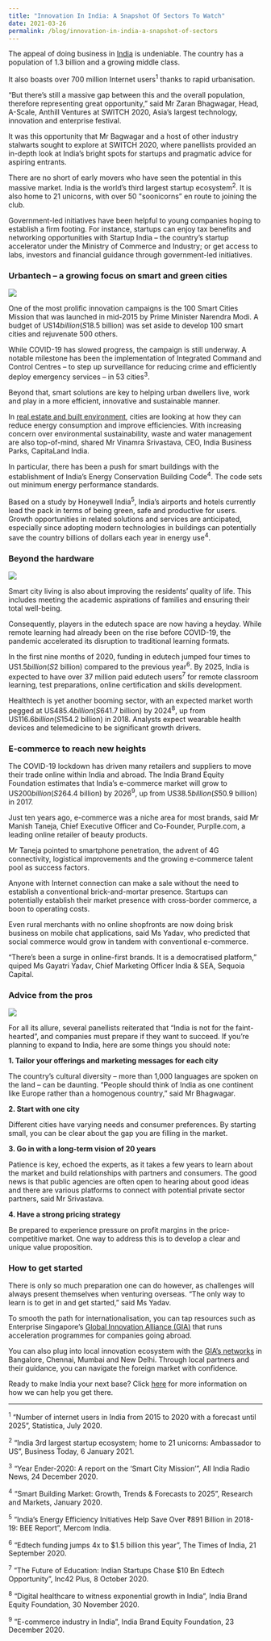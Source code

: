 ```yaml
---
title: "Innovation In India: A Snapshot Of Sectors To Watch"
date: 2021-03-26
permalink: /blog/innovation-in-india-a-snapshot-of-sectors
---
```

The appeal of doing business in [India](https://www.enterprisesg.gov.sg/overseas-markets/asia-pacific/india) is undeniable. The country has a population of 1.3 billion and a growing middle class.

It also boasts over 700 million Internet users<sup>1</sup> thanks to rapid urbanisation.

“But there’s still a massive gap between this and the overall population, therefore representing great opportunity,” said Mr Zaran Bhagwagar, Head, A-Scale, Anthill Ventures at SWITCH 2020, Asia’s largest technology, innovation and enterprise festival.

It was this opportunity that Mr Bagwagar and a host of other industry stalwarts sought to explore at SWITCH 2020, where panellists provided an in-depth look at India’s bright spots for startups and pragmatic advice for aspiring entrants.

There are no short of early movers who have seen the potential in this massive market. India is the world’s third largest startup ecosystem<sup>2</sup>. It is also home to 21 unicorns, with over 50 "soonicorns” en route to joining the club.

Government-led initiatives have been helpful to young companies hoping to establish a firm footing. For instance, startups can enjoy tax benefits and networking opportunities with Startup India – the country’s startup accelerator under the Ministry of Commerce and Industry; or get access to labs, investors and financial guidance through government-led initiatives.

### Urbantech – a growing focus on smart and green cities

![](/images/SWITCH_innovation_in_india_01.jpg)

One of the most prolific innovation campaigns is the 100 Smart Cities Mission that was launched in mid-2015 by Prime Minister Narendra Modi. A budget of US$14 billion (S$18.5 billion) was set aside to develop 100 smart cities and rejuvenate 500 others.

While COVID-19 has slowed progress, the campaign is still underway. A notable milestone has been the implementation of Integrated Command and Control Centres – to step up surveillance for reducing crime and efficiently deploy emergency services – in 53 cities<sup>3</sup>.

Beyond that, smart solutions are key to helping urban dwellers live, work and play in a more efficient, innovative and sustainable manner.

In [real estate and built environment](https://www.enterprisesg.gov.sg/industries/type/urban-solutions), cities are looking at how they can reduce energy consumption and improve efficiencies. With increasing concern over environmental sustainability, waste and water management are also top-of-mind, shared Mr Vinamra Srivastava, CEO, India Business Parks, CapitaLand India.

In particular, there has been a push for smart buildings with the establishment of India’s Energy Conservation Building Code<sup>4</sup>. The code sets out minimum energy performance standards.

Based on a study by Honeywell India<sup>5</sup>, India’s airports and hotels currently lead the pack in terms of being green, safe and productive for users. Growth opportunities in related solutions and services are anticipated, especially since adopting modern technologies in buildings can potentially save the country billions of dollars each year in energy use<sup>4</sup>.

### Beyond the hardware

![](/images/SWITCH_innovation_in_india_02.jpg)

Smart city living is also about improving the residents’ quality of life. This includes meeting the academic aspirations of families and ensuring their total well-being.

Consequently, players in the edutech space are now having a heyday. While remote learning had already been on the rise before COVID-19, the pandemic accelerated its disruption to traditional learning formats.

In the first nine months of 2020, funding in edutech jumped four times to US$1.5 billion (S$2 billion) compared to the previous year<sup>6</sup>. By 2025, India is expected to have over 37 million paid edutech users<sup>7</sup> for remote classroom learning, test preparations, online certification and skills development.

Healthtech is yet another booming sector, with an expected market worth pegged at US$485.4 billion (S$641.7 billion) by 2024<sup>8</sup>, up from US$116.6 billion (S$154.2 billion) in 2018. Analysts expect wearable health devices and telemedicine to be significant growth drivers.

### E-commerce to reach new heights

The COVID-19 lockdown has driven many retailers and suppliers to move their trade online within India and abroad. The India Brand Equity Foundation estimates that India’s e-commerce market will grow to US$200 billion (S$264.4 billion) by 2026<sup>9</sup>, up from US$38.5 billion (S$50.9 billion) in 2017.

Just ten years ago, e-commerce was a niche area for most brands, said Mr Manish Taneja, Chief Executive Officer and Co-Founder, Purplle.com, a leading online retailer of beauty products.

Mr Taneja pointed to smartphone penetration, the advent of 4G connectivity, logistical improvements and the growing e-commerce talent pool as success factors.

Anyone with Internet connection can make a sale without the need to establish a conventional brick-and-mortar presence. Startups can potentially establish their market presence with cross-border commerce, a boon to operating costs.

Even rural merchants with no online shopfronts are now doing brisk business on mobile chat applications, said Ms Yadav, who predicted that social commerce would grow in tandem with conventional e-commerce.

“There’s been a surge in online-first brands. It is a democratised platform,” quiped Ms Gayatri Yadav, Chief Marketing Officer India & SEA, Sequoia Capital.

### Advice from the pros

![](/images/SWITCH_innovation_in_india_03.jpg)

For all its allure, several panellists reiterated that “India is not for the faint-hearted”, and companies must prepare if they want to succeed. If you’re planning to expand to India, here are some things you should note:

**1. Tailor your offerings and marketing messages for each city**

The country’s cultural diversity – more than 1,000 languages are spoken on the land – can be daunting. “People should think of India as one continent like Europe rather than a homogenous country,” said Mr Bhagwagar.

**2. Start with one city**

Different cities have varying needs and consumer preferences. By starting small, you can be clear about the gap you are filling in the market.

**3. Go in with a long-term vision of 20 years**

Patience is key, echoed the experts, as it takes a few years to learn about the market and build relationships with partners and consumers. The good news is that public agencies are often open to hearing about good ideas and there are various platforms to connect with potential private sector partners, said Mr Srivastava.

**4. Have a strong pricing strategy**

Be prepared to experience pressure on profit margins in the price-competitive market. One way to address this is to develop a clear and unique value proposition.

### How to get started

There is only so much preparation one can do however, as challenges will always present themselves when venturing overseas. “The only way to learn is to get in and get started,” said Ms Yadav.

To smooth the path for internationalisation, you can tap resources such as Enterprise Singapore’s [Global Innovation Alliance (GIA)](https://www.enterprisesg.gov.sg/industries/hub/startup/global-innovation-alliance) that runs acceleration programmes for companies going abroad.

You can also plug into local innovation ecosystem with the [GIA’s networks](https://www.enterprisesg.gov.sg/overseas-markets/asia-pacific/india/contact-us) in Bangalore, Chennai, Mumbai and New Delhi. Through local partners and their guidance, you can navigate the foreign market with confidence.

Ready to make India your next base? Click [here](https://www.enterprisesg.gov.sg/overseas-markets/asia-pacific/india/market-profile) for more information on how we can help you get there.

---
<sup>1</sup> “Number of internet users in India from 2015 to 2020 with a forecast until 2025”, Statistica, July 2020.

<sup>2</sup> “India 3rd largest startup ecosystem; home to 21 unicorns: Ambassador to US”, Business Today, 6 January 2021.

<sup>3</sup> “Year Ender-2020: A report on the ‘Smart City Mission’”, All India Radio News, 24 December 2020.

<sup>4</sup> “Smart Building Market: Growth, Trends & Forecasts to 2025”, Research and Markets, January 2020.

<sup>5</sup> “India’s Energy Efficiency Initiatives Help Save Over ₹891 Billion in 2018-19: BEE Report”, Mercom India.

<sup>6</sup> “Edtech funding jumps 4x to $1.5 billion this year”, The Times of India, 21 September 2020.

<sup>7</sup> “The Future of Education: Indian Startups Chase $10 Bn Edtech Opportunity”, Inc42 Plus, 8 October 2020.

<sup>8</sup> “Digital healthcare to witness exponential growth in India”, India Brand Equity Foundation, 30 November 2020.

<sup>9</sup> ”E-commerce industry in India”, India Brand Equity Foundation, 23 December 2020.